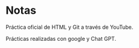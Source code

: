 # Notas

Práctica oficial de HTML y Git a través de YouTube.

Prácticas realizadas con google y Chat GPT.
